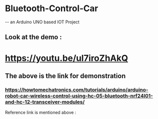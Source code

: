# Bluetooth-Control-Car
-- an Arduino UNO based IOT Project

## Look at the demo :
# https://youtu.be/ul7iroZhAkQ

## The above is the link for demonstration

### https://howtomechatronics.com/tutorials/arduino/arduino-robot-car-wireless-control-using-hc-05-bluetooth-nrf24l01-and-hc-12-transceiver-modules/

Reference link is mentioned above :

